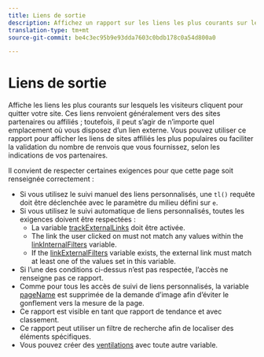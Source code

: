 ```yaml
---
title: Liens de sortie
description: Affichez un rapport sur les liens les plus courants sur lesquels les visiteurs cliquent pour quitter votre site.
translation-type: tm+mt
source-git-commit: be4c3ec95b9e93dda7603c0bdb178c0a54d800a0

---
```



# Liens de sortie

Affiche les liens les plus courants sur lesquels les visiteurs cliquent pour quitter votre site. Ces liens renvoient généralement vers des sites partenaires ou affiliés ; toutefois, il peut s’agir de n’importe quel emplacement où vous disposez d’un lien externe. Vous pouvez utiliser ce rapport pour afficher les liens de sites affiliés les plus populaires ou faciliter la validation du nombre de renvois que vous fournissez, selon les indications de vos partenaires.

Il convient de respecter certaines exigences pour que cette page soit renseignée correctement :
* Si vous utilisez le suivi manuel des liens personnalisés, une `tl()` requête doit être déclenchée avec le paramètre du milieu défini sur `e`.
* Si vous utilisez le suivi automatique de liens personnalisés, toutes les exigences doivent être respectées :
   * La variable [trackExternalLinks](/help/implement/vars/config-vars/trackexternallinks.md) doit être activée.
   * The link the user clicked on must not match any values within the [linkInternalFilters](/help/implement/vars/config-vars/linkinternalfilters.md) variable.
   * If the [linkExternalFilters](/help/implement/vars/config-vars/linkexternalfilters.md) variable exists, the external link must match at least one of the values set in this variable.
* Si l’une des conditions ci-dessus n’est pas respectée, l’accès ne renseigne pas ce rapport.
* Comme pour tous les accès de suivi de liens personnalisés, la variable [pageName](/help/implement/vars/page-vars/pagename.md) est supprimée de la demande d’image afin d’éviter le gonflement vers la mesure  de la page.
* Ce rapport est visible en tant que rapport de tendance et avec classement.
* Ce rapport peut utiliser un filtre de recherche afin de localiser des éléments spécifiques.
* Vous pouvez créer des  [ventilations](/help/analyze/reports-analytics/reports-customize/breakdowns.md) avec toute autre variable.
